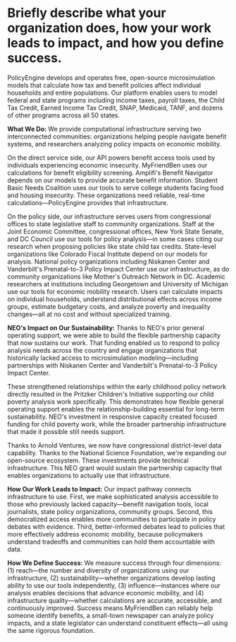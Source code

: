# Briefly describe what your organization does, how your work leads to impact, and how you define success.

PolicyEngine develops and operates free, open-source microsimulation models that calculate how tax and benefit policies affect individual households and entire populations. Our platform enables users to model federal and state programs including income taxes, payroll taxes, the Child Tax Credit, Earned Income Tax Credit, SNAP, Medicaid, TANF, and dozens of other programs across all 50 states.

**What We Do:**
We provide computational infrastructure serving two interconnected communities: organizations helping people navigate benefit systems, and researchers analyzing policy impacts on economic mobility.

On the direct service side, our API powers benefit access tools used by individuals experiencing economic insecurity. MyFriendBen uses our calculations for benefit eligibility screening. Amplifi's Benefit Navigator depends on our models to provide accurate benefit information. Student Basic Needs Coalition uses our tools to serve college students facing food and housing insecurity. These organizations need reliable, real-time calculations—PolicyEngine provides that infrastructure.

On the policy side, our infrastructure serves users from congressional offices to state legislative staff to community organizations. Staff at the Joint Economic Committee, congressional offices, New York State Senate, and DC Council use our tools for policy analysis—in some cases citing our research when proposing policies like state child tax credits. State-level organizations like Colorado Fiscal Institute depend on our models for analysis. National policy organizations including Niskanen Center and Vanderbilt's Prenatal-to-3 Policy Impact Center use our infrastructure, as do community organizations like Mother's Outreach Network in DC. Academic researchers at institutions including Georgetown and University of Michigan use our tools for economic mobility research. Users can calculate impacts on individual households, understand distributional effects across income groups, estimate budgetary costs, and analyze poverty and inequality changes—all at no cost and without specialized training.

**NEO's Impact on Our Sustainability:**
Thanks to NEO's prior general operating support, we were able to build the flexible partnership capacity that now sustains our work. That funding enabled us to respond to policy analysis needs across the country and engage organizations that historically lacked access to microsimulation modeling—including partnerships with Niskanen Center and Vanderbilt's Prenatal-to-3 Policy Impact Center.

These strengthened relationships within the early childhood policy network directly resulted in the Pritzker Children's Initiative supporting our child poverty analysis work specifically. This demonstrates how flexible general operating support enables the relationship-building essential for long-term sustainability. NEO's investment in responsive capacity created focused funding for child poverty work, while the broader partnership infrastructure that made it possible still needs support.

Thanks to Arnold Ventures, we now have congressional district-level data capability. Thanks to the National Science Foundation, we're expanding our open-source ecosystem. These investments provide technical infrastructure. This NEO grant would sustain the partnership capacity that enables organizations to actually use that infrastructure.

**How Our Work Leads to Impact:**
Our impact pathway connects infrastructure to use. First, we make sophisticated analysis accessible to those who previously lacked capacity—benefit navigation tools, local journalists, state policy organizations, community groups. Second, this democratized access enables more communities to participate in policy debates with evidence. Third, better-informed debates lead to policies that more effectively address economic mobility, because policymakers understand tradeoffs and communities can hold them accountable with data.

**How We Define Success:**
We measure success through four dimensions: (1) reach—the number and diversity of organizations using our infrastructure, (2) sustainability—whether organizations develop lasting ability to use our tools independently, (3) influence—instances where our analysis enables decisions that advance economic mobility, and (4) infrastructure quality—whether calculations are accurate, accessible, and continuously improved. Success means MyFriendBen can reliably help someone identify benefits, a small-town newspaper can analyze policy impacts, and a state legislator can understand constituent effects—all using the same rigorous foundation.
